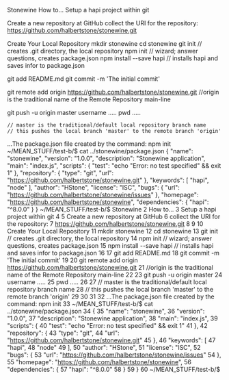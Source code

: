 Stonewine 
How to...
Setup a hapi project within git

Create a new repository at GitHub
collect the URI for the repository:
     https://github.com/halbertstone/stonewine.git


Create Your Local Repository 
mkdir stonewine
cd stonewine
git init  // creates .git directory, the local repository
npm init  // wizard; answer questions, creates package.json
npm install --save hapi // installs hapi and saves infor to package.json

git add README.md
git commit -m 'The initial commit'

git remote add origin https://github.com/halbertstone/stonewine.git
    //origin is the traditional name of the Remote Repository main-line

git push -u origin master
    username .....
    pwd .....

    // master is the traditional/default local repository branch name
    // this pushes the local branch 'master' to the remote branch 'origin'



...The package.json file created by the command: npm init
~/MEAN_STUFF/test-b/$ cat ../stonewine/package.json 
{
  "name": "stonewine",
  "version": "1.0.0",
  "description": "Stonewine application",
  "main": "index.js",
  "scripts": {
    "test": "echo \"Error: no test specified\" && exit 1"
  },
  "repository": {
    "type": "git",
    "url": "https://github.com/halbertstone/stonewine.git"
  },
  "keywords": [
    "hapi",
    "node"
  ],
  "author": "HStone",
  "license": "ISC",
  "bugs": {
    "url": "https://github.com/halbertstone/stonewine/issues"
  },
  "homepage": "https://github.com/halbertstone/stonewine",
  "dependencies": {
    "hapi": "^8.0.0"
  }
}
~/MEAN_STUFF/test-b/$ Stonewine
  2 How to...
  3 Setup a hapi project within git
  4 
  5 Create a new repository at GitHub
  6 collect the URI for the repository:
  7      https://github.com/halbertstone/stonewine.git
  8 
  9 
 10 Create Your Local Repository
 11 mkdir stonewine
 12 cd stonewine
 13 git init  // creates .git directory, the local repository
 14 npm init  // wizard; answer questions, creates package.json
 15 npm install --save hapi // installs hapi and saves infor to package.json
 16 
 17 git add README.md
 18 git commit -m 'The initial commit'
 19 
 20 git remote add origin https://github.com/halbertstone/stonewine.git
 21     //origin is the traditional name of the Remote Repository main-line
 22 
 23 git push -u origin master
 24     username .....
 25     pwd .....
 26 
 27     // master is the traditional/default local repository branch name
 28     // this pushes the local branch 'master' to the remote branch 'origin'
 29 
 30 
 31 
 32 ...The package.json file created by the command: npm init
 33 ~/MEAN_STUFF/test-b/$ cat ../stonewine/package.json 
 34 {
 35   "name": "stonewine",
 36   "version": "1.0.0",
 37   "description": "Stonewine application",
 38   "main": "index.js",
 39   "scripts": {
 40     "test": "echo \"Error: no test specified\" && exit 1"
 41   },
 42   "repository": {
 43     "type": "git",
 44     "url": "https://github.com/halbertstone/stonewine.git"
 45   },
 46   "keywords": [
 47     "hapi",
 48     "node"
 49   ],
 50   "author": "HStone",
 51   "license": "ISC",
 52   "bugs": {
 53     "url": "https://github.com/halbertstone/stonewine/issues"
 54   },
 55   "homepage": "https://github.com/halbertstone/stonewine",
 56   "dependencies": {
 57     "hapi": "^8.0.0"
 58   }
 59 }
 60 ~/MEAN_STUFF/test-b/$ 
